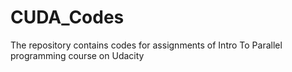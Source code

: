 # CUDA_Codes
The repository contains codes for assignments of Intro To Parallel programming course on Udacity
